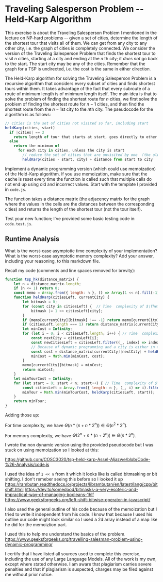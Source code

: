 # Traveling Salesperson Problem -- Held-Karp Algorithm

This exercise is about the Traveling Salesperson Problem I mentioned in the
lecture on NP-hard problems -- given a set of cities, determine the length of
the shortest tour that visits all of them. We can get from any city to any other
city, i.e. the graph of cities is completely connected. We consider the version
of the Traveling Salesperson Problem that finds the shortest tour to visit $n$
cities, starting at a city and ending at the $n$ th city; it *does not* go
back to the start. The start city may be any of the cities. Remember that the
graph for a TSP is undirected, i.e. the cost is the same in either direction.

The Held-Karp algorithm for solving the Traveling Salesperson Problem is a
recursive algorithm that considers every subset of cities and finds shortest
tours within them. It takes advantage of the fact that every subroute of a route
of minimum length is of minimum length itself. The main idea is that to solve
the problem of finding the shortest route for $n$ cities, we first solve the
problem of finding the shortest route for $n-1$ cities, and then find the
shortest route from the $n-1$st city to the $n$th city. The pseudocode for the
algorithm is as follows:

```javascript
// cities is the set of cities not visited so far, including start
heldKarp(cities, start)
  if |cities| == 2
    return length of tour that starts at start, goes directly to other city in cities
  else
    return the minimum of
      for each city in cities, unless the city is start
        // reduce the set of cities that are unvisited by one  (the old start), set the new start, add on the distance from old start to new start
        heldKarp(cities - start, city) + distance from start to city
```

Implement a dynamic programming version (which could use memoization) of the
Held-Karp algorithm. If you use memoization, make sure that the cache is reset
every time the function is called such that multiple calls do not end up using
old and incorrect values. Start with the template I provided in `code.js`.

The function takes a distance matrix (the adjacency matrix for the graph where
the values in the cells are the distances between the corresponding cities) and
returns the length of the shortest tour (not the tour itself).

Test your new function; I've provided some basic testing code in `code.test.js`.

## Runtime Analysis

What is the worst-case asymptotic time complexity of your implementation? What
is the worst-case asymptotic memory complexity? Add your answer, including your
reasoning, to this markdown file.

Recall my code (comments and line spaces removed for brevity):
```js
function tsp_hk(distance_matrix) {
    let n = distance_matrix.length;
    if (n <= 1) return 0;
    const memo = Array.from({ length: n }, () => Array(1 << n).fill(-1)); // memory complexity of $\Theta(2^n)$
    function heldKarp(citiesLeft, currentCity) {
        let bitmask = 0;
        for (const city in citiesLeft) {  // Time  complexity of $\Theta(n)$
            bitmask |= 1 << citiesLeft[city];
        }
        if (memo[currentCity][bitmask] !== -1) return memo[currentCity][bitmask];
        if (citiesLeft.length === 1) return distance_matrix[currentCity][citiesLeft[0]];
        let minCost = Infinity;
        for (let i = 0; i < citiesLeft.length; i++) { // Time  complexity of $\Theta(n)$
            const nextCity = citiesLeft[i];
            const newCitiesLeft = citiesLeft.filter((_, index) => index !== i);  // Time  complexity of $\Theta(n)$
            // Because of dynamic programming and a city is either in the subset or out, there are 2^n recursive calls on the line below
            const cost = distance_matrix[currentCity][nextCity] + heldKarp(newCitiesLeft, nextCity); // memory and time complexity of $\Theta(2^n)$
            minCost = Math.min(minCost, cost);
        }
        memo[currentCity][bitmask] = minCost;
        return minCost;
    }
    let minTourCost = Infinity;
    for (let start = 0; start < n; start++) { // Time  complexity of $\Theta(n)$
        const citiesLeft = Array.from({ length: n }, (_, i) => i).filter((city) => city !== start); // memory complexity of $\Theta(n)$
        minTour = Math.min(minTourCost, heldKarp(citiesLeft, start)); 
    }
    return minTour;
}
```
Adding those up:

For time complexity, we have $\Theta(n * (n + n * 2^n)) \in \Theta(n^2 * 2^n)$.

For memory complexity, we have $\Theta(2^n + n * (n + 2^n)) \in \Theta(n * 2^n)$.


I wrote the non dynamic version using the provided pseudocode but I was stuck on using memoization so I looked at this: 

https://github.com/COSC3020/tsp-held-karp-Assel-Aljazwe/blob/Code-%26-Analysis/code.js

I used the idea of ```1 << n``` from it which it looks like is called bitmasking or bit shifting. I don't remeber seeing this before so I looked it up 
https://rambutan.readthedocs.io/projects/librambutan/en/latest/lang/cpp/bitshift.html
https://dev.to/somedood/bitmasks-a-very-esoteric-and-impractical-way-of-managing-booleans-1hlf
https://www.geeksforgeeks.org/left-shift-bitwise-operator-in-javascript/

I also used the general outline of his code because of the memoization but I tried to write it independent from his code. I know that because I used his outline our code might look similar so I used a 2d array instead of a map like he did for the memoiztion part. 

I used this to help me understand the basics of the problem. 
https://www.geeksforgeeks.org/travelling-salesman-problem-using-dynamic-programming/

I certify that I have listed all sources used to complete this exercise, including the use of any Large Language Models. All of the work is my own, except where stated otherwise. I am aware that plagiarism carries severe penalties and that if plagiarism is suspected, charges may be filed against me without prior notice.
